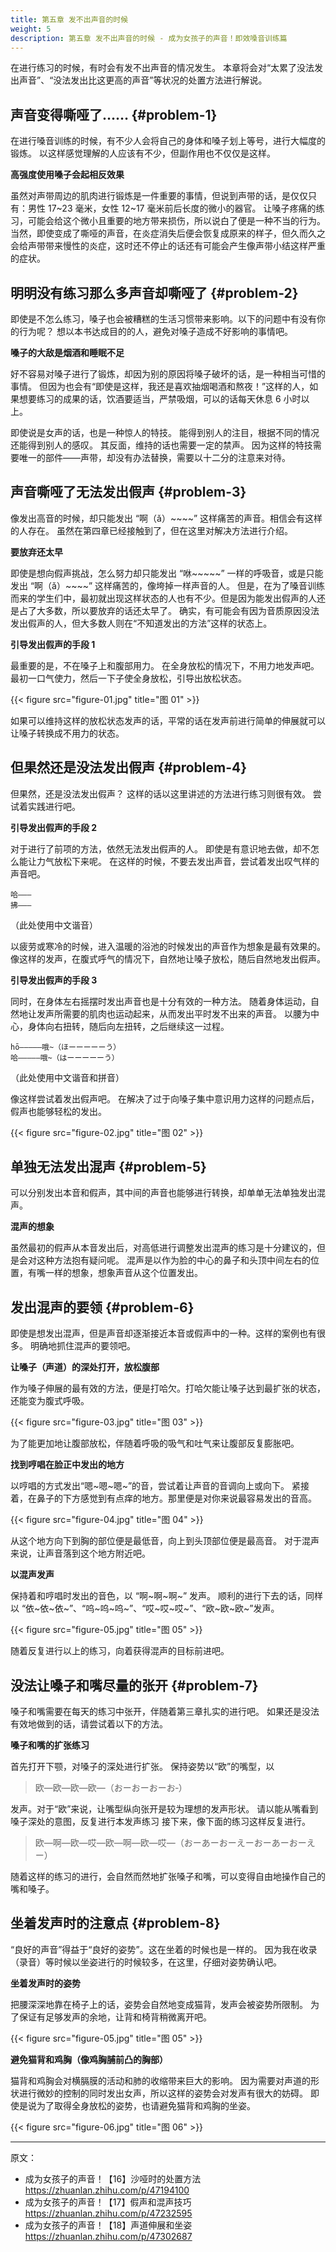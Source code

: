 ```yaml
---
title: 第五章 发不出声音的时候
weight: 5
description: 第五章 发不出声音的时候 - 成为女孩子的声音！即效嗓音训练篇
---
```


在进行练习的时候，有时会有发不出声音的情况发生。
本章将会对“太累了没法发出声音”、“没法发出比这更高的声音”等状况的处置方法进行解说。

## 声音变得嘶哑了…… {#problem-1}

在进行嗓音训练的时候，有不少人会将自己的身体和嗓子划上等号，进行大幅度的锻炼。
以这样感觉理解的人应该有不少，但副作用也不仅仅是这样。

**高强度使用嗓子会起相反效果**

虽然对声带周边的肌肉进行锻炼是一件重要的事情，但说到声带的话，是仅仅只有：男性 17~23 毫米，女性 12~17 毫米前后长度的微小的器官。
让嗓子疼痛的练习，可能会给这个微小且重要的地方带来损伤，所以说白了便是一种不当的行为。
当然，即使变成了嘶哑的声音，在炎症消失后便会恢复成原来的样子，但久而久之会给声带带来慢性的炎症，这时还不停止的话还有可能会产生像声带小结这样严重的症状。

## 明明没有练习那么多声音却嘶哑了 {#problem-2}

即使是不怎么练习，嗓子也会被糟糕的生活习惯带来影响。以下的问题中有没有你的行为呢？
想以本书达成目的的人，避免对嗓子造成不好影响的事情吧。

**嗓子的大敌是烟酒和睡眠不足**

好不容易对嗓子进行了锻炼，却因为别的原因将嗓子破坏的话，是一种相当可惜的事情。
但因为也会有“即使是这样，我还是喜欢抽烟喝酒和熬夜！”这样的人，如果想要练习的成果的话，饮酒要适当，严禁吸烟，可以的话每天休息 6 小时以上。

即使说是女声的话，也是一种惊人的特技。
能得到别人的注目，根据不同的情况还能得到别人的感叹。
其反面，维持的话也需要一定的禁声。
因为这样的特技需要唯一的部件——声带，却没有办法替换，需要以十二分的注意来对待。

## 声音嘶哑了无法发出假声 {#problem-3}

像发出高音的时候，却只能发出 “啊（ǎ）~~~~” 这样痛苦的声音。相信会有这样的人存在。
虽然在第四章已经接触到了，但在这里对解决方法进行介绍。

**要放弃还太早**

即使是想向假声挑战，怎么努力却只能发出 “咻\~\~\~\~\~” 一样的呼吸音，或是只能发出 “啊（ǎ）~~~~” 这样痛苦的，像垮掉一样声音的人。
但是，在为了嗓音训练而来的学生们中，最初就出现这样状态的人也有不少。但是因为能发出假声的人还是占了大多数，所以要放弃的话还太早了。
确实，有可能会有因为音质原因没法发出假声的人，但大多数人则在“不知道发出的方法”这样的状态上。

**引导发出假声的手段 1**

最重要的是，不在嗓子上和腹部用力。
在全身放松的情况下，不用力地发声吧。
最初一口气使力，然后一下子使全身放松，引导出放松状态。

{{< figure src="figure-01.jpg" title="图 01" >}}

如果可以维持这样的放松状态发声的话，平常的话在发声前进行简单的伸展就可以让嗓子转换成不用力的状态。

## 但果然还是没法发出假声 {#problem-4}

但果然，还是没法发出假声？
这样的话以这里讲述的方法进行练习则很有效。
尝试着实践进行吧。

**引导发出假声的手段 2**

对于进行了前项的方法，依然无法发出假声的人。
即使是有意识地去做，却不怎么能让力气放松下来呢。
在这样的时候，不要去发出声音，尝试着发出叹气样的声音吧。

```quote
哈———
拂———
```

（此处使用中文谐音）

以疲劳或寒冷的时候，进入温暖的浴池的时候发出的声音作为想象是最有效果的。
像这样的发声，在腹式呼气的情况下，自然地让嗓子放松，随后自然地发出假声。

**引导发出假声的手段 3**

同时，在身体左右摇摆时发出声音也是十分有效的一种方法。
随着身体运动，自然地让发声所需要的肌肉也运动起来，从而发出平时发不出来的声音。
以腰为中心，身体向右扭转，随后向左扭转，之后继续这一过程。

```quote
hō—————哦~（ほーーーーーう）
哈—————哦~（はーーーーーう）
```

（此处使用中文谐音和拼音）

像这样尝试着发出假声吧。
在解决了过于向嗓子集中意识用力这样的问题点后，假声也能够轻松的发出。

{{< figure src="figure-02.jpg" title="图 02" >}}

## 单独无法发出混声 {#problem-5}

可以分别发出本音和假声，其中间的声音也能够进行转换，却单单无法单独发出混声。

**混声的想象**

虽然最初的假声从本音发出后，对高低进行调整发出混声的练习是十分建议的，但是会对这种方法抱有疑问呢。
混声是以作为脸的中心的鼻子和头顶中间左右的位置，有嘴一样的想象，想象声音从这个位置发出。

## 发出混声的要领 {#problem-6}

即使是想发出混声，但是声音却逐渐接近本音或假声中的一种。这样的案例也有很多。
明确地抓住混声的要领吧。

**让嗓子（声道）的深处打开，放松腹部**

作为嗓子伸展的最有效的方法，便是打哈欠。打哈欠能让嗓子达到最扩张的状态，还能变为腹式呼吸。

{{< figure src="figure-03.jpg" title="图 03" >}}

为了能更加地让腹部放松，伴随着呼吸的吸气和吐气来让腹部反复膨胀吧。

**找到哼唱在脸正中发出的地方**

以哼唱的方式发出“嗯~嗯~嗯~”的音，尝试着让声音的音调向上或向下。
紧接着，在鼻子的下方感觉到有点痒的地方。那里便是对你来说最容易发出的音高。

{{< figure src="figure-04.jpg" title="图 04" >}}

从这个地方向下到胸的部位便是最低音，向上到头顶部位便是最高音。
对于混声来说，让声音落到这个地方附近吧。

**以混声发声**

保持着和哼唱时发出的音色，以 “啊~啊~啊~” 发声。
顺利的进行下去的话，同样以 “依~依~依~”、“呜~呜~呜~”、“哎~哎~哎~”、“欧~欧~欧~”发声。

{{< figure src="figure-05.jpg" title="图 05" >}}

随着反复进行以上的练习，向着获得混声的目标前进吧。

## 没法让嗓子和嘴尽量的张开 {#problem-7}

嗓子和嘴需要在每天的练习中张开，伴随着第三章扎实的进行吧。
如果还是没法有效地做到的话，请尝试着以下的方法。

**嗓子和嘴的扩张练习**

首先打开下颚，对嗓子的深处进行扩张。
保持姿势以“欧”的嘴型，以

> 欧—欧—欧—欧—（おーおーおーお‐）

发声。对于“欧”来说，让嘴型纵向张开是较为理想的发声形状。
请以能从嘴看到嗓子深处的意图，反复进行本发声练习
接下来，像下面的练习这样反复进行。

> 欧—啊—欧—哎—欧—啊—欧—哎—（おーあーおーえーおーあーおーえー）

随着这样的练习的进行，会自然而然地扩张嗓子和嘴，可以变得自由地操作自己的嘴和嗓子。

## 坐着发声时的注意点 {#problem-8}

“良好的声音”得益于“良好的姿势”。这在坐着的时候也是一样的。
因为我在收录（录音）等时候以坐姿进行的时候较多，在这里，仔细对姿势确认吧。

**坐着发声时的姿势**

把腰深深地靠在椅子上的话，姿势会自然地变成猫背，发声会被姿势所限制。
为了保证有足够发声的余地，让背和椅背稍微离开吧。

{{< figure src="figure-05.jpg" title="图 05" >}}

**避免猫背和鸡胸（像鸡胸脯前凸的胸部）**

猫背和鸡胸会对横膈膜的活动和肺的收缩带来巨大的影响。
因为需要对声道的形状进行微妙的控制的同时发出女声，所以这样的姿势会对发声有很大的妨碍。
即使是说为了取得全身放松的姿势，也请避免猫背和鸡胸的坐姿。

{{< figure src="figure-06.jpg" title="图 06" >}}

---

原文：

- 成为女孩子的声音！【16】沙哑时的处置方法\
  <https://zhuanlan.zhihu.com/p/47194100>
- 成为女孩子的声音！【17】假声和混声技巧\
  <https://zhuanlan.zhihu.com/p/47232595>
- 成为女孩子的声音！【18】声道伸展和坐姿\
  <https://zhuanlan.zhihu.com/p/47302687>
